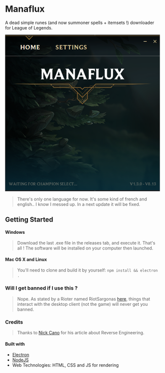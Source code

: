 # Manaflux

A dead simple runes (and now summoner spells + itemsets !) downloader for League of Legends.

![ManaFlux Main Page](screenshots/1.png "Main page")

> There's only one language for now. It's some kind of french and english.. I know I messed up. In a next update it will be fixed.

## Getting Started

#### Windows
 > Download the last .exe file in the releases tab, and execute it. That's all !
 The software will be installed on your computer then launched.

#### Mac OS X and Linux
 > You'll need to clone and build it by yourself: `npm install && electron .`


### Will I get banned if I use this ?
> Nope. As stated by a Rioter named RiotSargonas [here](https://www.reddit.com/r/leagueoflegends/comments/80d4r0/runebook_the_ultimate_rune_pages_manager_that_you/duv2r22), things that interact with the desktop client (not the game) will never get you banned.


### Credits
> Thanks to [Nick Cano](https://nickcano.com) for his article about Reverse Engineering.
#### Built with
- [Electron](https://electronjs.org/)
- [NodeJS](https://nodejs.org)
- Web Technologies: HTML, CSS and JS for rendering
